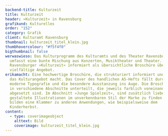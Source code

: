 ```yaml
---
backend-title: Kulturzeit
title: Kulturzeit
header: »Kulturzeit« in Ravensburg
grafikund: Kulturelles
order: "152"
category: Grafik
client: Kulturamt Ravensburg
thumbnail: kulturzeit_titel_klein.jpg
thumbhovercolour: "#f5f4f0"
bigthumbnail: false
werwaswieso: Das Kulturprogramm des Kulturamts und des Theater Ravensburg
  umfasst eine bunte Mischung aus Konzerten, Musiktheater und Theater. Die
  Ravensburger »Kulturzeit« informiert als übersichtliche Broschüre über dieses
  vielfältige Angebot.
erikamacht: Eine hochwertige Broschüre, die strukturiert informiert und Lust auf
  das Kulturangebot macht. Das Cover des handlichen A5-Hefts fällt durch seine
  moderne Typografie und die besondere Ausstanzung ins Auge. Die Broschüre ist
  in verschiedene Abschnitte unterteilt, die jeweils farblich voneinander
  abgesetzt sind. Im Abschnitt »Junge Spielzeit«, sind zusätzlich liebevoll
  gestaltete Illustrationen im unverkennbaren Stil der Marke zu finden. Diese
  bilden eine Klammer zu anderen Anwendungen, wie beispielsweise dem
  Kinderherbst.
content:
  - type: coverimageobject
    alttext: Bild
    coverimage: kulturzeit_titel_klein.jpg
---
```

